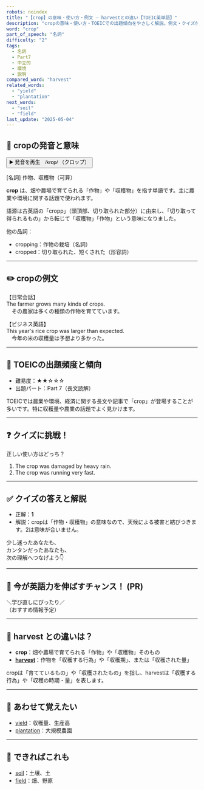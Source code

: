 ```yaml
---
robots: noindex
title: "【crop】の意味・使い方・例文 ― harvestとの違い【TOEIC英単語】"
description: "cropの意味・使い方・TOEICでの出題傾向をやさしく解説。例文・クイズ付きでharvestとの違いもわかりやすく学べます。"
word: "crop"
part_of_speech: "名詞"
difficulty: "2"
tags:
  - 名詞
  - Part7
  - 中立的
  - 環境
  - 説明
compared_word: "harvest"
related_words:
  - "yield"
  - "plantation"
next_words:
  - "soil"
  - "field"
last_update: "2025-05-04"
---
```


## 🔰 cropの発音と意味

<button class="play-audio" onclick="playTTS('crop')">
  <span class="play-audio-main">
    ▶️ 発音を再生　/krɒp/
  </span>
  <span class="play-audio-sub">
    （クロップ）
  </span>
</button>

[名詞] 作物、収穫物（可算）

**crop** は、畑や農場で育てられる「作物」や「収穫物」を指す単語です。主に農業や環境に関する話題で使われます。

語源は古英語の「cropp」（頭頂部、切り取られた部分）に由来し、「切り取って得られるもの」から転じて「収穫物」「作物」という意味になりました。

他の品詞：  
- cropping：作物の栽培（名詞）
- cropped：切り取られた、短くされた（形容詞）

---

## ✏️ cropの例文

【日常会話】  
The farmer grows many kinds of crops.  
　その農家は多くの種類の作物を育てています。

【ビジネス英語】  
This year's rice crop was larger than expected.  
　今年の米の収穫量は予想より多かった。

---

## 🎯 TOEICの出題頻度と傾向

- 難易度：★★☆☆☆
- 出題パート：Part 7（長文読解）

TOEICでは農業や環境、経済に関する長文や記事で「crop」が登場することが多いです。特に収穫量や農業の話題でよく見かけます。

---

## ❓ クイズに挑戦！

正しい使い方はどっち？

1. The crop was damaged by heavy rain.  
2. The crop was running very fast.

---

## ✅ クイズの答えと解説

- 正解：**1**
- 解説：cropは「作物・収穫物」の意味なので、天候による被害と結びつきます。2は意味が合いません。

少し迷ったあなたも、  
カンタンだったあなたも、  
次の理解へつなげよう👇️

---

## 🚀 今が英語力を伸ばすチャンス！ (PR)

<div class="info-center">
＼学び直しにぴったり／<br>  
（おすすめ情報予定）
</div>

---

## 🤔  harvest との違いは？

- **crop**：畑や農場で育てられる「作物」や「収穫物」そのもの
- **[harvest](/harvest)**：作物を「収穫する行為」や「収穫期」、または「収穫された量」

cropは「育てているもの」や「収穫されたもの」を指し、harvestは「収穫する行為」や「収穫の時期・量」を表します。

---

## 🧩 あわせて覚えたい

- [yield](/yield)：収穫量、生産高
- [plantation](/plantation)：大規模農園

---

## 📖 できればこれも

- [soil](/soil)：土壌、土
- [field](/field)：畑、野原

<!-- cvid: aid34_bid41 -->

